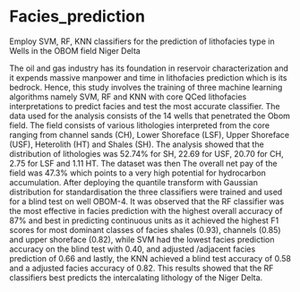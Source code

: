# Facies_prediction
Employ SVM, RF, KNN classifiers for the prediction of lithofacies type in Wells in the OBOM field Niger Delta



The oil and gas industry has its foundation in reservoir characterization and it expends massive manpower and time in lithofacies prediction which is its bedrock. Hence, this study involves the training of three machine learning algorithms namely SVM, RF and KNN with core QCed lithofacies interpretations to predict facies and test the most accurate classifier. The data used for the analysis consists of the 14 wells that penetrated the Obom field. The field consists of various lithologies interpreted from the core ranging from channel sands (CH), Lower Shoreface (LSF), Upper Shoreface (USF), Heterolith (HT) and Shales (SH). The analysis showed that the distribution of lithologies was 52.74% for SH, 22.69 for USF, 20.70 for CH, 2.75 for LSF and 1.11 HT. The dataset was then The overall net pay of the field was 47.3% which points to a very high potential for hydrocarbon accumulation. After deploying the quantile transform with Gaussian distribution for standardisation the three classifiers were trained and used for a blind test on well OBOM-4. It was observed that the RF classifier was the most effective in facies prediction with the highest overall accuracy of 87% and best in predicting continuous units as it achieved the highest F1 scores for most dominant classes of facies shales (0.93), channels (0.85) and upper shoreface (0.82), while SVM had the lowest facies prediction accuracy on the blind test with 0.40, and adjusted /adjacent facies prediction of 0.66 and lastly, the KNN achieved a blind test accuracy of 0.58 and a adjusted facies accuracy of 0.82. This results showed that the RF classifiers best predicts the intercalating lithology of the Niger Delta.
